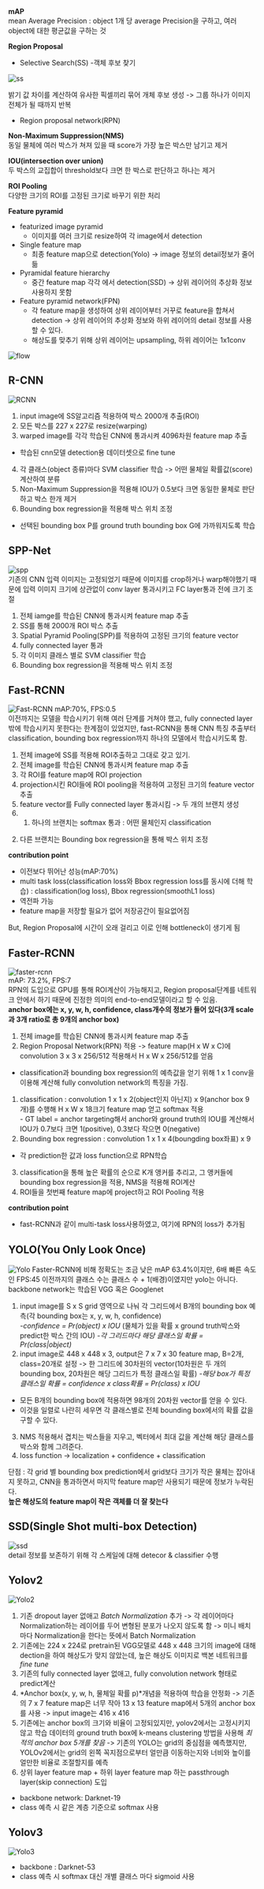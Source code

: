 **mAP**  
mean Average Precision : object 1개 당 average Precision을 구하고, 여러 object에 대한 평균값을 구하는 것

**Region Proposal**
- Selective Search(SS) -객체 후보 찾기  

![ss](./img/ss.png)

밝기 값 차이를 계산하여 유사한 픽셀끼리 묶어 개체 후보 생성 -> 그룹 하나가 이미지 전체가 될 때까지 반복
- Region proposal network(RPN)

**Non-Maximum Suppression(NMS)**  
동일 물체에 여러 박스가 쳐져 있을 때 score가 가장 높은 박스만 남기고 제거

**IOU(intersection over union)**  
두 박스의 교집합이 threshold보다 크면 한 박스로 판단하고 하나는 제거

**ROI Pooling**  
다양한 크기의 ROI를 고정된 크기로 바꾸기 위한 처리


**Feature pyramid**
- featurized image pyramid  
  - 이미지를 여러 크기로 resize하여 각 image에서 detection
- Single feature map  
  - 최종 feature map으로 detection(Yolo) -> image 정보의 detail정보가 줄어듦
- Pyramidal feature hierarchy  
  - 중간 feature map 각각 에서 detection(SSD) -> 상위 레이어의 추상화 정보 사용하지 못함
- Feature pyramid network(FPN)  
  - 각 feature map을 생성하여 상위 레이어부터 거꾸로 feature을 합쳐서 detection -> 상위 레이어의 추상화 정보와 하위 레이어의 detail 정보를 사용할 수 있다.
  - 해상도를 맞추기 위해 상위 레이어는 upsampling, 하위 레이어는 1x1conv

![flow](./img/flow.PNG)

## R-CNN
![RCNN](./img/RCNN.png)
1. input image에 SS알고리즘 적용하여 박스 2000개 추출(ROI)
2. 모든 박스를 227 x 227로 resize(warping)
3. warped image를 각각 학습된 CNN에 통과시켜 4096차원 feature map 추출  
  - 학습된 cnn모델 detection용 데이터셋으로 fine tune
4. 각 클래스(object 종류)마다 SVM classifier 학습 -> 어떤 물체일 확률값(score) 계산하여 분류
5. Non-Maximum Suppression을 적용해 IOU가 0.5보다 크면 동일한 물체로 판단하고 박스 한개 제거
6. Bounding box regression을 적용해 박스 위치 조정
  - 선택된 bounding box P를 ground truth bounding box G에 가까워지도록 학습

## SPP-Net
![spp](./img/spp.PNG)  
기존의 CNN 입력 이미지는 고정되었기 때문에 이미지를 crop하거나 warp해야했기 때문에 입력 이미지 크기에 상관없이 conv layer 통과시키고 FC layer통과 전에 크기 조절

1. 전체 iamge를 학습된 CNN에 통과시켜 feature map 추출
2. SS를 통해 2000개 ROI 박스 추출
3. Spatial Pyramid Pooling(SPP)를 적용하여 고정된 크기의 feature vector
4. fully connected layer 통과
5. 각 이미지 클래스 별로 SVM classifier 학습
6. Bounding box regression을 적용해 박스 위치 조정


## Fast-RCNN
![Fast-RCNN](./img/fast-rcnn.png)
mAP:70%, FPS:0.5  
이전까지는 모델을 학습시키기 위해 여러 단계를 거쳐야 했고, fully connected layer 밖에 학습시키지 못한다는 한계점이 있었지만, fast-RCNN을 통해 CNN 특징 추출부터 classification, bounding box regression까지 하나의 모델에서 학습시키도록 함.

1. 전체 image에 SS를 적용해 ROI추출하고 그대로 갖고 있기.
2. 전체 image를 학습된 CNN에 통과시켜 feature map 추출
3. 각 ROI를 feature map에 ROI projection
4. projection시킨 ROI들에 ROI pooling을 적용하여 고정된 크기의 feature vector 추출
5. feature vector를 Fully connected layer 통과시킴 -> 두 개의 브랜치 생성
6. 1) 하나의 브랜치는 softmax 통과 : 어떤 물체인지 classification  
  2) 다른 브랜치는 Bounding box regression을 통해 박스 위치 조정

**contribution point**
- 이전보다 뛰어난 성능(mAP:70%)
- multi task loss(classification loss와 Bbox regression loss를 동시에 더해 학습) : classification(log loss), Bbox regression(smoothL1 loss)
- 역전파 가능
- feature map을 저장할 필요가 없어 저장공간이 필요없어짐

But, Region Proposal에 시간이 오래 걸리고 이로 인해 bottleneck이 생기게 됨


## Faster-RCNN
![faster-rcnn](./img/faster-rcnn.png)  
mAP: 73.2%, FPS:7  
RPN의 도입으로 GPU를 통해 ROI계산이 가능해지고, Region proposal단계를 네트워크 안에서 하기 때문에 진정한 의미의 end-to-end모델이라고 할 수 있음.  
**anchor box에는 x, y, w, h, confidence, class개수의 정보가 들어 있다(3개 scale과 3개 ratio로 총 9개의 anchor box)**

1. 전체 image를 학습된 CNN에 통과시켜 feature map 추출
2. Region Proposal Network(RPN) 적용 -> feature map(H x W x C)에 convolution 3 x 3 x 256/512 적용해서 H x W x 256/512를 얻음
  - classification과 bounding box regression의 예측값을 얻기 위해 1 x 1 conv을 이용해 계산해 fully convolution network의 특징을 가짐.
  1. classification : convolution 1 x 1 x 2(object인지 아닌지) x 9(anchor box 9개)를 수행해 H x W x 18크기 feature map 얻고 softmax 적용  
    - GT label = anchor targeting해서 anchor와 ground truth의 IOU를 계산해서 IOU가 0.7보다 크면 1(positive), 0.3보다 작으면 0(negative)
  2. Bounding box regression : convolution 1 x 1 x 4(boungding box좌표) x 9
  - 각 prediction한 값과 loss function으로 RPN학습
3. classification을 통해 높은 확률의 순으로 K개 앵커를 추리고, 그 앵커들에 bounding box regression을 적용, NMS을 적용해 ROI계산
4. ROI들을 첫번째 feature map에 project하고 ROI Pooling 적용

**contribution point**
- fast-RCNN과 같이 multi-task loss사용하였고, 여기에 RPN의 loss가 추가됨


## YOLO(You Only Look Once)
![Yolo](./img/yolo.png)
Faster-RCNN에 비해 정확도는 조금 낮은 mAP 63.4%이지만, 6배 빠른 속도인 FPS:45
이전까지의 클래스 수는 클래스 수 + 1(배경)이였지만 yolo는 아니다.  
backbone network는 학습된 VGG 혹은 Googlenet

1. input image를 S x S grid 영역으로 나눠 각 그리드에서 B개의 bounding box 예측(각 bounding box는 x, y, w, h, confidence)  
  *-confidence = Pr(object) x IOU* (물체가 있을 확률 x ground truth박스와 predict한 박스 간의 IOU)
  *-각 그리드마다 해당 클래스일 확률 = Pr(class|object)*
2. input image로 448 x 448 x 3, output은 7 x 7 x 30 feature map, B=2개, class=20개로 설정 -> 한 그리드에 30차원의 vector(10차원은 두 개의 bounding box, 20차원은 해당 그리드가 특정 클래스일 확률)
  *-해당 box가 특정 클래스일 확률 = confidence x class확률 = Pr(class) x IOU*
  - 모든 B개의 bounding box에 적용하면 98개의 20차원 vector를 얻을 수 있다.
  - 이것을 일렬로 나란히 세우면 각 클래스별로 전체 bounding box에서의 확률 값을 구할 수 있다.
3. NMS 적용해서 겹치는 박스들을 지우고, 벡터에서 최대 값을 계산해 해당 클래스를 박스와 함께 그려준다.
4. loss function -> localization + confidence + classification

단점 : 각 grid 별 bounding box prediction에서 grid보다 크기가 작은 물체는 잡아내지 못하고, CNN을 통과하면서 마지막 feature map만 사용되기 때문에 정보가 누락된다.   
**높은 해상도의 feature map이 작은 객체를 더 잘 찾는다**


## SSD(Single Shot multi-box Detection)
![ssd](./img/ssd.png)  
detail 정보를 보존하기 위해 각 스케일에 대해 detecor & classifier 수행


## Yolov2
![Yolo2](./img/yolov2.png)  
1. 기존 dropout layer 없애고 *Batch Normalization* 추가
  -> 각 레이어마다 Normalization하는 레이어를 두어 변형된 분포가 나오지 않도록 함
  -> 미니 배치마다 Normalization을 한다는 뜻에서 Batch Normalization
2. 기존에는 224 x 224로 pretrain된 VGG모델로 448 x 448 크기의 image에 대해 dection을 하여 해상도가 맞지 않았는데, 높은 해상도 이미지로 백본 네트워크를 *fine tune*
3. 기존의 fully connected layer 없애고, fully convolution network 형태로 predict계산
4. *Anchor box(x, y, w, h, 물체일 확률 p)*개념을 적용하여 학습을 안정화
  -> 기존의 7 x 7 feature map은 너무 작아 13 x 13 feature map에서 5개의 anchor box를 사용
  -> input image는 416 x 416
5. 기존에는 anchor box의 크기와 비율이 고정되있지만, yolov2에서는 고정시키지 않고 학습 데이터의 ground truth box에 k-means clustering 방법을 사용해 *최적의 anchor box 5개를 찾음*
  -> 기존의 YOLO는 grid의 중심점을 예측했지만, YOLOv2에서는 grid의 왼쪽 꼭지점으로부터 얼만큼 이동하는지와 너비와 높이를 얼만한 비율로 조절할지를 예측
6. 상위 layer feature map + 하위 layer feature map 하는 passthrough layer(skip connection) 도입
- backbone network: Darknet-19
- class 예측 시 같은 계층 기준으로 softmax 사용


## Yolov3
![Yolo3](./img/yolov3.png)  
- backbone : Darknet-53
- class 예측 시 softmax 대신 개별 클래스 마다 sigmoid 사용
